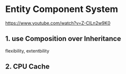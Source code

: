
# Entity Component System

https://www.youtube.com/watch?v=Z-CILn2w9K0



## 1. use Composition over Inheritance

flexibility, extentbility

## 2. CPU Cache